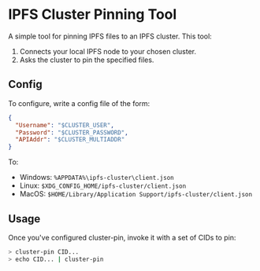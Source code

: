 # IPFS Cluster Pinning Tool

A simple tool for pinning IPFS files to an IPFS cluster. This tool:

1. Connects your local IPFS node to your chosen cluster.
2. Asks the cluster to pin the specified files.

## Config

To configure, write a config file of the form:

```json
{
  "Username": "$CLUSTER_USER",
  "Password": "$CLUSTER_PASSWORD",
  "APIAddr": "$CLUSTER_MULTIADDR"
}
```

To:

* Windows: `%APPDATA%\ipfs-cluster\client.json`
* Linux: `$XDG_CONFIG_HOME/ipfs-cluster/client.json`
* MacOS: `$HOME/Library/Application Support/ipfs-cluster/client.json`

## Usage

Once you've configured cluster-pin, invoke it with a set of CIDs to pin:

```bash
> cluster-pin CID...
> echo CID... | cluster-pin
```

